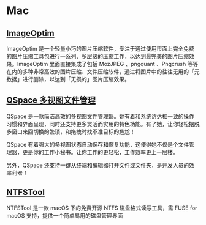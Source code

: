# Mac

## [ImageOptim](https://github.com/ImageOptim/ImageOptim)

ImageOptim 是一个轻量小巧的图片压缩软件，专注于通过使用市面上完全免费的图片压缩工具包进行一系列、多层级的压缩工作，以达到最完美的图片压缩效果。ImageOptim 里面直接集成了包括 MozJPEG 、pngquant 、Pngcrush 等等在内的多种非常高效的图片压缩、文件压缩软件，通过将图片中的往往无用的「元数据」进行删除，以达到「无损的」图片压缩效果。

## [QSpace 多视图文件管理](https://apps.apple.com/cn/app/id1469774098)

QSpace 是一款简洁高效的多视图文件管理器。她有着和系统访达相一致的操作习惯和界面呈现，同时还支持更多灵活而实用的特色功能。有了她，让你轻松摆脱多窗口来回切换的繁琐，和拖拽时找不准目标的尴尬！

QSpace 有着强大的多视图状态自动保存和恢复功能，这使得她不仅是个文件管理器，更是你的工作小秘书。让你工作的更轻松，工作效率更上一层楼。

另外，QSpace 还支持一键从终端和编辑器打开文件或文件夹，是开发人员的效率利器！

## [NTFSTool](https://www.appinn.com/ntfstool-for-macos/)

NTFSTool 是一款 macOS 下的免费开源 NTFS 磁盘格式读写工具，需 FUSE for macOS 支持，提供一个简单易用的磁盘管理界面
